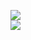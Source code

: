 [![](https://img.shields.io/badge/Made%20With-Github%20Spray-lightgrey.svg?style=for-the-badge&logo=github)](https://github.com/Annihil/github-spray#10022)  
[![](https://i.imgur.com/2DrTn0Z.gif)](https://github.com/Annihil/github-spray)